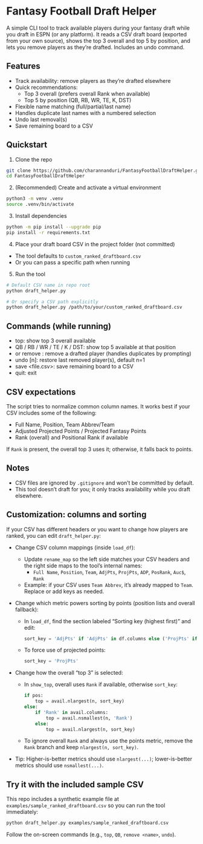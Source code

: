 # Fantasy Football Draft Helper

A simple CLI tool to track available players during your fantasy draft while you draft in ESPN (or any platform). It reads a CSV draft board (exported from your own source), shows the top 3 overall and top 5 by position, and lets you remove players as they’re drafted. Includes an undo command.

## Features
- Track availability: remove players as they’re drafted elsewhere
- Quick recommendations:
  - Top 3 overall (prefers overall Rank when available)
  - Top 5 by position (QB, RB, WR, TE, K, DST)
- Flexible name matching (full/partial/last name)
- Handles duplicate last names with a numbered selection
- Undo last removal(s)
- Save remaining board to a CSV

## Quickstart

1) Clone the repo
```bash
git clone https://github.com/charannanduri/FantasyFootballDraftHelper.git
cd FantasyFootballDraftHelper
```

2) (Recommended) Create and activate a virtual environment
```bash
python3 -m venv .venv
source .venv/bin/activate
```

3) Install dependencies
```bash
python -m pip install --upgrade pip
pip install -r requirements.txt
```

4) Place your draft board CSV in the project folder (not committed)
- The tool defaults to `custom_ranked_draftboard.csv`
- Or you can pass a specific path when running

5) Run the tool
```bash
# Default CSV name in repo root
python draft_helper.py

# Or specify a CSV path explicitly
python draft_helper.py /path/to/your/custom_ranked_draftboard.csv
```

## Commands (while running)
- top: show top 3 overall available
- QB / RB / WR / TE / K / DST: show top 5 available at that position
- <name> or remove <name>: remove a drafted player (handles duplicates by prompting)
- undo [n]: restore last removed player(s), default n=1
- save <file.csv>: save remaining board to a CSV
- quit: exit

## CSV expectations
The script tries to normalize common column names. It works best if your CSV includes some of the following:
- Full Name, Position, Team Abbrev/Team
- Adjusted Projected Points / Projected Fantasy Points
- Rank (overall) and Positional Rank if available

If `Rank` is present, the overall top 3 uses it; otherwise, it falls back to points.

## Notes
- CSV files are ignored by `.gitignore` and won’t be committed by default.
- This tool doesn’t draft for you; it only tracks availability while you draft elsewhere. 

## Customization: columns and sorting
If your CSV has different headers or you want to change how players are ranked, you can edit `draft_helper.py`:

- Change CSV column mappings (inside `load_df`):
  - Update `rename_map` so the left side matches your CSV headers and the right side maps to the tool’s internal names:
    - `Full Name`, `Position`, `Team`, `AdjPts`, `ProjPts`, `ADP`, `PosRank`, `Auc$`, `Rank`
  - Example: if your CSV uses `Team Abbrev`, it’s already mapped to `Team`. Replace or add keys as needed.

- Change which metric powers sorting by points (position lists and overall fallback):
  - In `load_df`, find the section labeled “Sorting key (highest first)” and edit:
    ```python
    sort_key = 'AdjPts' if 'AdjPts' in df.columns else ('ProjPts' if 'ProjPts' in df.columns else None)
    ```
  - To force use of projected points:
    ```python
    sort_key = 'ProjPts'
    ```

- Change how the overall “top 3” is selected:
  - In `show_top`, overall uses `Rank` if available, otherwise `sort_key`:
    ```python
    if pos:
        top = avail.nlargest(n, sort_key)
    else:
        if 'Rank' in avail.columns:
            top = avail.nsmallest(n, 'Rank')
        else:
            top = avail.nlargest(n, sort_key)
    ```
  - To ignore overall `Rank` and always use the points metric, remove the `Rank` branch and keep `nlargest(n, sort_key)`.

- Tip: Higher-is-better metrics should use `nlargest(...)`; lower-is-better metrics should use `nsmallest(...)`. 

## Try it with the included sample CSV
This repo includes a synthetic example file at `examples/sample_ranked_draftboard.csv` so you can run the tool immediately:

```bash
python draft_helper.py examples/sample_ranked_draftboard.csv
```

Follow the on-screen commands (e.g., `top`, `QB`, `remove <name>`, `undo`). 